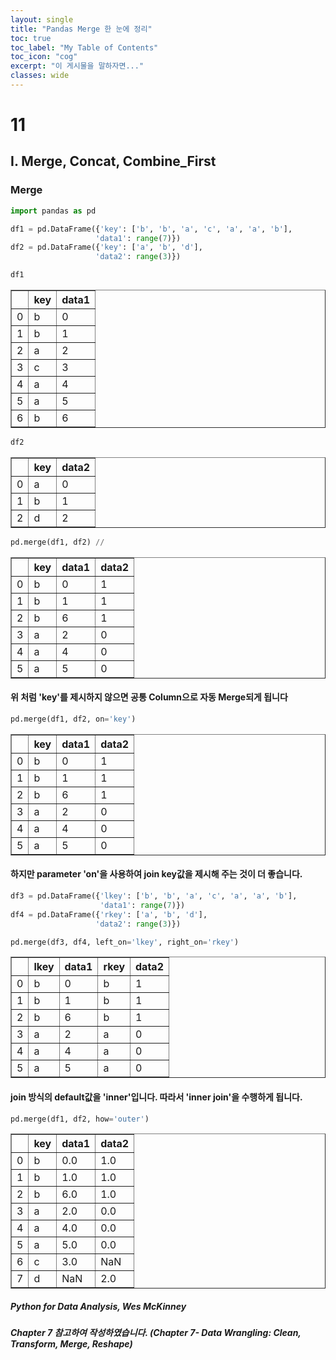 ```yaml
---
layout: single
title: "Pandas Merge 한 눈에 정리"
toc: true
toc_label: "My Table of Contents"
toc_icon: "cog"
excerpt: "이 게시물을 말하자면..."
classes: wide
---
```



# 11
## I. Merge, Concat, Combine_First

### Merge


```python
import pandas as pd
```


```python
df1 = pd.DataFrame({'key': ['b', 'b', 'a', 'c', 'a', 'a', 'b'],
                   'data1': range(7)})
df2 = pd.DataFrame({'key': ['a', 'b', 'd'],
                   'data2': range(3)})
```


```python
df1
```




<div>
<style scoped>
    .dataframe tbody tr th:only-of-type {
        vertical-align: middle;
    }

    .dataframe tbody tr th {
        vertical-align: top;
    }

    .dataframe thead th {
        text-align: right;
    }
</style>
<table border="1" class="dataframe">
  <thead>
    <tr style="text-align: right;">
      <th></th>
      <th>key</th>
      <th>data1</th>
    </tr>
  </thead>
  <tbody>
    <tr>
      <td>0</td>
      <td>b</td>
      <td>0</td>
    </tr>
    <tr>
      <td>1</td>
      <td>b</td>
      <td>1</td>
    </tr>
    <tr>
      <td>2</td>
      <td>a</td>
      <td>2</td>
    </tr>
    <tr>
      <td>3</td>
      <td>c</td>
      <td>3</td>
    </tr>
    <tr>
      <td>4</td>
      <td>a</td>
      <td>4</td>
    </tr>
    <tr>
      <td>5</td>
      <td>a</td>
      <td>5</td>
    </tr>
    <tr>
      <td>6</td>
      <td>b</td>
      <td>6</td>
    </tr>
  </tbody>
</table>
</div>




```python
df2
```




<div>
<style scoped>
    .dataframe tbody tr th:only-of-type {
        vertical-align: middle;
    }

    .dataframe tbody tr th {
        vertical-align: top;
    }

    .dataframe thead th {
        text-align: right;
    }
</style>
<table border="1" class="dataframe">
  <thead>
    <tr style="text-align: right;">
      <th></th>
      <th>key</th>
      <th>data2</th>
    </tr>
  </thead>
  <tbody>
    <tr>
      <td>0</td>
      <td>a</td>
      <td>0</td>
    </tr>
    <tr>
      <td>1</td>
      <td>b</td>
      <td>1</td>
    </tr>
    <tr>
      <td>2</td>
      <td>d</td>
      <td>2</td>
    </tr>
  </tbody>
</table>
</div>




```python
pd.merge(df1, df2) //
```




<div>
<style scoped>
    .dataframe tbody tr th:only-of-type {
        vertical-align: middle;
    }

    .dataframe tbody tr th {
        vertical-align: top;
    }

    .dataframe thead th {
        text-align: right;
    }
</style>
<table border="1" class="dataframe">
  <thead>
    <tr style="text-align: right;">
      <th></th>
      <th>key</th>
      <th>data1</th>
      <th>data2</th>
    </tr>
  </thead>
  <tbody>
    <tr>
      <td>0</td>
      <td>b</td>
      <td>0</td>
      <td>1</td>
    </tr>
    <tr>
      <td>1</td>
      <td>b</td>
      <td>1</td>
      <td>1</td>
    </tr>
    <tr>
      <td>2</td>
      <td>b</td>
      <td>6</td>
      <td>1</td>
    </tr>
    <tr>
      <td>3</td>
      <td>a</td>
      <td>2</td>
      <td>0</td>
    </tr>
    <tr>
      <td>4</td>
      <td>a</td>
      <td>4</td>
      <td>0</td>
    </tr>
    <tr>
      <td>5</td>
      <td>a</td>
      <td>5</td>
      <td>0</td>
    </tr>
  </tbody>
</table>
</div>



#### 위 처럼 'key'를 제시하지 않으면 공통 Column으로 자동 Merge되게 됩니다


```python
pd.merge(df1, df2, on='key')
```




<div>
<style scoped>
    .dataframe tbody tr th:only-of-type {
        vertical-align: middle;
    }

    .dataframe tbody tr th {
        vertical-align: top;
    }

    .dataframe thead th {
        text-align: right;
    }
</style>
<table border="1" class="dataframe">
  <thead>
    <tr style="text-align: right;">
      <th></th>
      <th>key</th>
      <th>data1</th>
      <th>data2</th>
    </tr>
  </thead>
  <tbody>
    <tr>
      <td>0</td>
      <td>b</td>
      <td>0</td>
      <td>1</td>
    </tr>
    <tr>
      <td>1</td>
      <td>b</td>
      <td>1</td>
      <td>1</td>
    </tr>
    <tr>
      <td>2</td>
      <td>b</td>
      <td>6</td>
      <td>1</td>
    </tr>
    <tr>
      <td>3</td>
      <td>a</td>
      <td>2</td>
      <td>0</td>
    </tr>
    <tr>
      <td>4</td>
      <td>a</td>
      <td>4</td>
      <td>0</td>
    </tr>
    <tr>
      <td>5</td>
      <td>a</td>
      <td>5</td>
      <td>0</td>
    </tr>
  </tbody>
</table>
</div>



#### 하지만 parameter 'on'을 사용하여 join key값을 제시해 주는 것이 더 좋습니다.


```python
df3 = pd.DataFrame({'lkey': ['b', 'b', 'a', 'c', 'a', 'a', 'b'],
                    'data1': range(7)})
df4 = pd.DataFrame({'rkey': ['a', 'b', 'd'],
                   'data2': range(3)})
```


```python
pd.merge(df3, df4, left_on='lkey', right_on='rkey')
```




<div>
<style scoped>
    .dataframe tbody tr th:only-of-type {
        vertical-align: middle;
    }

    .dataframe tbody tr th {
        vertical-align: top;
    }

    .dataframe thead th {
        text-align: right;
    }
</style>
<table border="1" class="dataframe">
  <thead>
    <tr style="text-align: right;">
      <th></th>
      <th>lkey</th>
      <th>data1</th>
      <th>rkey</th>
      <th>data2</th>
    </tr>
  </thead>
  <tbody>
    <tr>
      <td>0</td>
      <td>b</td>
      <td>0</td>
      <td>b</td>
      <td>1</td>
    </tr>
    <tr>
      <td>1</td>
      <td>b</td>
      <td>1</td>
      <td>b</td>
      <td>1</td>
    </tr>
    <tr>
      <td>2</td>
      <td>b</td>
      <td>6</td>
      <td>b</td>
      <td>1</td>
    </tr>
    <tr>
      <td>3</td>
      <td>a</td>
      <td>2</td>
      <td>a</td>
      <td>0</td>
    </tr>
    <tr>
      <td>4</td>
      <td>a</td>
      <td>4</td>
      <td>a</td>
      <td>0</td>
    </tr>
    <tr>
      <td>5</td>
      <td>a</td>
      <td>5</td>
      <td>a</td>
      <td>0</td>
    </tr>
  </tbody>
</table>
</div>



#### join 방식의 default값을 'inner'입니다. 따라서 'inner join'을 수행하게 됩니다.


```python
pd.merge(df1, df2, how='outer')
```




<div>
<style scoped>
    .dataframe tbody tr th:only-of-type {
        vertical-align: middle;
    }

    .dataframe tbody tr th {
        vertical-align: top;
    }

    .dataframe thead th {
        text-align: right;
    }
</style>
<table border="1" class="dataframe">
  <thead>
    <tr style="text-align: right;">
      <th></th>
      <th>key</th>
      <th>data1</th>
      <th>data2</th>
    </tr>
  </thead>
  <tbody>
    <tr>
      <td>0</td>
      <td>b</td>
      <td>0.0</td>
      <td>1.0</td>
    </tr>
    <tr>
      <td>1</td>
      <td>b</td>
      <td>1.0</td>
      <td>1.0</td>
    </tr>
    <tr>
      <td>2</td>
      <td>b</td>
      <td>6.0</td>
      <td>1.0</td>
    </tr>
    <tr>
      <td>3</td>
      <td>a</td>
      <td>2.0</td>
      <td>0.0</td>
    </tr>
    <tr>
      <td>4</td>
      <td>a</td>
      <td>4.0</td>
      <td>0.0</td>
    </tr>
    <tr>
      <td>5</td>
      <td>a</td>
      <td>5.0</td>
      <td>0.0</td>
    </tr>
    <tr>
      <td>6</td>
      <td>c</td>
      <td>3.0</td>
      <td>NaN</td>
    </tr>
    <tr>
      <td>7</td>
      <td>d</td>
      <td>NaN</td>
      <td>2.0</td>
    </tr>
  </tbody>
</table>
</div>

##### Python for Data Analysis, Wes McKinney
##### Chapter 7 참고하여 작성하였습니다. (Chapter 7- Data Wrangling: Clean, Transform, Merge, Reshape)
